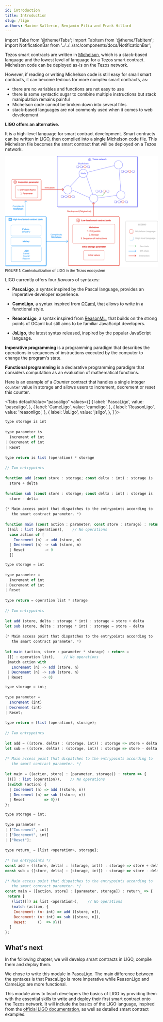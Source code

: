 ```yaml
---
id: introduction
title: Introduction
slug: /ligo
authors: Maxime Sallerin, Benjamin Pilia and Frank Hillard
---
```


import Tabs from '@theme/Tabs';
import TabItem from '@theme/TabItem';
import NotificationBar from '../../../src/components/docs/NotificationBar';

Tezos smart contracts are written in [Michelson](https://opentezos.com/michelson), which is a stack-based language and the lowest level of language for a Tezos smart contract. Michelson code can be deployed as-is on the Tezos network.

However, if reading or writing Michelson code is still easy for small smart contracts, it can become tedious for more complex smart contracts, as:

- there are no variables and functions are not easy to use
- there is some syntactic sugar to combine multiple instructions but stack manipulation remains painful
- Michelson code cannot be broken down into several files
- stack-based languages are not commonly used when it comes to web development

**LIGO offers an alternative.**

It is a high-level language for smart contract development.
Smart contracts can be written in LIGO, then compiled into a single Michelson code file.
This Michelson file becomes the smart contract that will be deployed on a Tezos network.

![](intro_schema.svg)
<small className="figure">FIGURE 1: Contextualization of LIGO in the Tezos ecosystem</small>

LIGO currently offers four _flavours_ of syntaxes:

- **PascaLigo**, a syntax inspired by the Pascal language, provides an imperative developer experience.

- **CameLigo**, a syntax inspired from [OCaml](https://ocaml.org/), that allows to write in a functional style.

- **ReasonLigo**, a syntax inspired from [ReasonML](https://reasonml.github.io/), that builds on the strong points of OCaml but still aims to be familiar JavaScript developers.
- **JsLigo**, the latest syntax released, inspired by the popular JavaScript language.

<NotificationBar>
  <p>

**Imperative programming** is a programming paradigm that describes the operations in sequences of instructions executed by the computer to change the program's state.

**Functional programming** is a declarative programming paradigm that considers computation as an evaluation of mathematical functions.

  </p>
</NotificationBar>

Here is an example of a _Counter_ contract that handles a single integer `counter` value in storage and allows users to increment, decrement or reset this counter.

<Tabs
defaultValue="pascaligo"
values={[
{ label: 'PascaLigo', value: 'pascaligo', },
{ label: 'CameLigo', value: 'cameligo', },
{ label: 'ReasonLigo', value: 'reasonligo', },
{ label: 'JsLigo', value: 'jsligo', },
]
}>

<TabItem value="pascaligo">

```js
type storage is int

type parameter is
  Increment of int
| Decrement of int
| Reset

type return is list (operation) * storage

// Two entrypoints

function add (const store : storage; const delta : int) : storage is
  store + delta

function sub (const store : storage; const delta : int) : storage is
  store - delta

(* Main access point that dispatches to the entrypoints according to
   the smart contract parameter. *)

function main (const action : parameter; const store : storage) : return is
 ((nil : list (operation)),    // No operations
  case action of [
    Increment (n) -> add (store, n)
  | Decrement (n) -> sub (store, n)
  | Reset         -> 0
  ])
```

</TabItem>
<TabItem value="cameligo">

```js
type storage = int

type parameter =
  Increment of int
| Decrement of int
| Reset

type return = operation list * storage

// Two entrypoints

let add (store, delta : storage * int) : storage = store + delta
let sub (store, delta : storage * int) : storage = store - delta

(* Main access point that dispatches to the entrypoints according to
   the smart contract parameter. *)

let main (action, store : parameter * storage) : return =
 ([] : operation list),    // No operations
 (match action with
   Increment (n) -> add (store, n)
 | Decrement (n) -> sub (store, n)
 | Reset         -> 0)
```

</TabItem>
<TabItem value="reasonligo">

```js
type storage = int;

type parameter =
  Increment (int)
| Decrement (int)
| Reset;

type return = (list (operation), storage);

// Two entrypoints

let add = ((store, delta) : (storage, int)) : storage => store + delta;
let sub = ((store, delta) : (storage, int)) : storage => store - delta;

/* Main access point that dispatches to the entrypoints according to
   the smart contract parameter. */

let main = ((action, store) : (parameter, storage)) : return => {
 (([] : list (operation)),    // No operations
 (switch (action) {
  | Increment (n) => add ((store, n))
  | Decrement (n) => sub ((store, n))
  | Reset         => 0}))
};
```

</TabItem>
<TabItem value="jsligo">

```js
type storage = int;

type parameter =
| ["Increment", int]
| ["Decrement", int]
| ["Reset"];

type return_ = [list <operation>, storage];

/* Two entrypoints */
const add = ([store, delta] : [storage, int]) : storage => store + delta;
const sub = ([store, delta] : [storage, int]) : storage => store - delta;

/* Main access point that dispatches to the entrypoints according to
   the smart contract parameter. */
const main = ([action, store] : [parameter, storage]) : return_ => {
 return [
   (list([]) as list <operation>),    // No operations
   (match (action, {
    Increment: (n: int) => add ([store, n]),
    Decrement: (n: int) => sub ([store, n]),
    Reset:     ()  => 0}))
  ]
};
```

</TabItem>
</Tabs>

## What's next

In the following chapter, we will develop smart contracts in LIGO, compile them and deploy them.

We chose to write this module in PascaLigo. The main difference between the syntaxes is that PascaLigo is more imperative while ReasonLigo and CameLigo are more functional.

This module aims to teach developers the basics of LIGO by providing them with the essential skills to write and deploy their first smart contract onto the Tezos network. It will include the basics of the LIGO language, inspired from the [official LIGO documentation](https://ligolang.org/docs/language-basics/types), as well as detailed smart contract examples.
